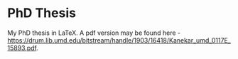 # PhD Thesis

My PhD thesis in LaTeX. A pdf version may be found here - https://drum.lib.umd.edu/bitstream/handle/1903/16418/Kanekar_umd_0117E_15893.pdf.
